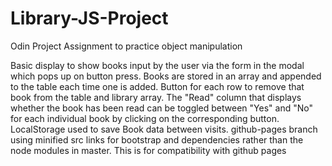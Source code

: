 # Library-JS-Project
Odin Project Assignment to practice object manipulation

Basic display to show books input by the user via the form in the modal which pops up on button press.
Books are stored in an array and appended to the table each time one is added.
Button for each row to remove that book from the table and library array.
The "Read" column that displays whether the book has been read can be toggled between "Yes" and "No" for each individual book by clicking on the corresponding button.
LocalStorage used to save Book data between visits.
github-pages branch using minified src links for bootstrap and dependencies rather than the node modules in master.  This is for compatibility with github pages
